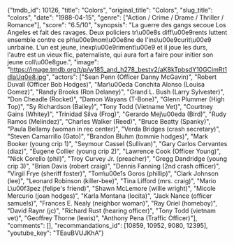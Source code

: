 {"tmdb_id": 10126, "title": "Colors", "original_title": "Colors", "slug_title": "colors", "date": "1988-04-15", "genre": ["Action / Crime / Drame / Thriller / Romance"], "score": "6.5/10", "synopsis": "La guerre des gangs secoue Los Angeles et fait des ravages. Deux policiers tr\u00e8s diff\u00e9rents luttent ensemble contre ce ph\u00e9nom\u00e8ne de l'ins\u00e9curit\u00e9 unrbaine. L'un est jeune, inexp\u00e9riment\u00e9 et il joue les durs, l'autre est un vieux flic, paternaliste, qui aura fort a faire pour initier son jeune coll\u00e8gue.", "image": "https://image.tmdb.org/t/p/w185_and_h278_bestv2/aK8kTpbsdY10GCimRt1dIaUq0e8.jpg", "actors": ["Sean Penn (Officer Danny McGavin)", "Robert Duvall (Officer Bob Hodges)", "Mar\u00eda Conchita Alonso (Louisa Gomez)", "Randy Brooks (Ron Delaney)", "Grand L. Bush (Larry Sylvester)", "Don Cheadle (Rocket)", "Damon Wayans (T-Bone)", "Glenn Plummer (High Top)", "Sy Richardson (Bailey)", "Tony Todd (Vietname Vet)", "Courtney Gains (Whitey)", "Trinidad Silva (Frog)", "Gerardo Mej\u00eda (Bird)", "Rudy Ramos (Melindez)", "Charles Walker (Reed)", "Bruce Beatty (Spanky)", "Paula Bellamy (woman in rec center)", "Verda Bridges (crash secretary)", "Steven Camarrillo (Gato)", "Brandon Bluhm (tommie hodges)", "Mark Booker (young crip 1)", "Seymour Cassel (Sullivan)", "Gary Carlos Cervantes (diaz)", "Eugene Collier (young crip 2)", "Lawrence Cook (Officer Young)", "Nick Corello (phil)", "Troy Curvey Jr. (preacher)", "Gregg Dandridge (young crip 3)", "Brian Davis (robert craig)", "Dennis Fanning (2nd crash officer)", "Virgil Frye (sheriff foster)", "Tom\u00e1s Goros (phillip)", "Clark Johnson (lee)", "Leonard Robinson (killer-bee)", "Tina Lifford (mrs. craig)", "Mario L\u00f3pez (felipe's friend)", "Shawn McLemore (willie wright)", "Micole Mercurio (joan hodges)", "Karla Montana (locita)", "Jack Nance (officer samuels)", "Frances E. Nealy (neighbor woman)", "Ray Oriel (homeboy)", "David Raynr (jc)", "Richard Rust (hearing officer)", "Tony Todd (vietnam vet)", "Geoffrey Thorne (lewis)", "Anthony Pena (Traffic Officer)"], "comments": [], "recommandations_id": [10859, 10952, 9080, 12395], "youtube_key": "TEauBVUJKhA"}